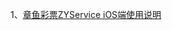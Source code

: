 1、[章鱼彩票ZYService iOS端使用说明](https://github.com/ZYLottery/ZYService/blob/master/iOS/README.md "iOS端使用说明")
